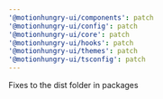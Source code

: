 ```yaml
---
'@motionhungry-ui/components': patch
'@motionhungry-ui/config': patch
'@motionhungry-ui/core': patch
'@motionhungry-ui/hooks': patch
'@motionhungry-ui/themes': patch
'@motionhungry-ui/tsconfig': patch
---
```


Fixes to the dist folder in packages
